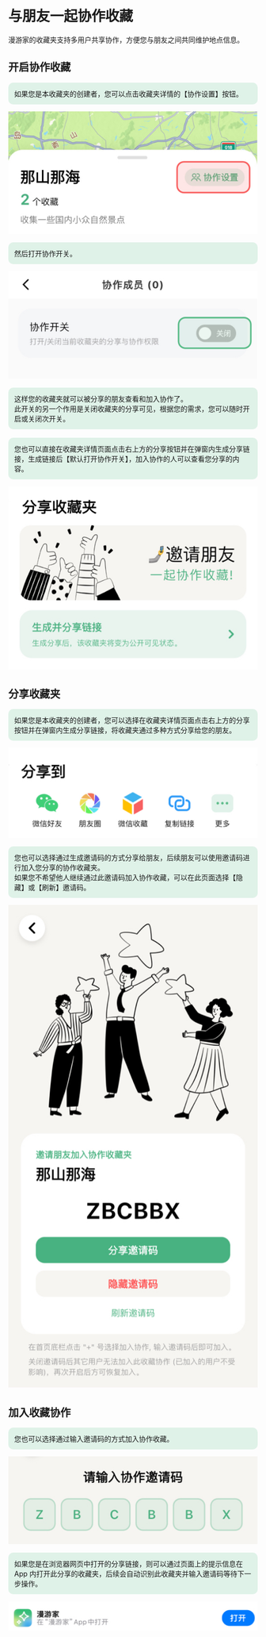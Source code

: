# 与朋友一起协作收藏
漫游家的收藏夹支持多用户共享协作，方便您与朋友之间共同维护地点信息。

## 开启协作收藏

<div style="background-color: #59bc872f; padding: 12px; border-radius: 10px;">
如果您是本收藏夹的创建者，您可以点击收藏夹详情的【协作设置】按钮。
</div>

![alt 协作管理](../assets/guide/image-collection-collaborate-button.jpg)

<div style="background-color: #59bc872f; padding: 12px; border-radius: 10px;">
然后打开协作开关。
</div>

![alt 打开协作开关](../assets/guide/image-collection-collaborate-enable.jpg)

<div style="background-color: #59bc872f; padding: 12px; border-radius: 10px;">
这样您的收藏夹就可以被分享的朋友查看和加入协作了。
<br/>
此开关的另一个作用是关闭收藏夹的分享可见，根据您的需求，您可以随时开启或关闭次开关。
</div>
<br/>

<div style="background-color: #59bc872f; padding: 12px; border-radius: 10px;">
您也可以直接在收藏夹详情页面点击右上方的分享按钮并在弹窗内生成分享链接，生成链接后【默认打开协作开关】，加入协作的人可以查看您分享的内容。
</div>

![alt 分享收藏夹](../assets/guide/image-collection-share.jpg)

## 分享收藏夹
<div style="background-color: #59bc872f; padding: 12px; border-radius: 10px;">
如果您是本收藏夹的创建者，您可以选择在收藏夹详情页面点击右上方的分享按钮并在弹窗内生成分享链接，将收藏夹通过多种方式分享给您的朋友。
</div>

![alt 分享收藏夹到](../assets/guide/image-share-collection-to.jpg)

<div style="background-color: #59bc872f; padding: 12px; border-radius: 10px;">
您也可以选择通过生成邀请码的方式分享给朋友，后续朋友可以使用邀请码进行加入您分享的协作收藏夹。
<br/>如果您不希望他人继续通过此邀请码加入协作收藏，可以在此页面选择【隐藏】或【刷新】邀请码。
</div>

![alt text](../assets/guide/image-create-invite-code.jpg)

## 加入收藏协作
<div style="background-color: #59bc872f; padding: 12px; border-radius: 10px;">
您也可以选择通过输入邀请码的方式加入协作收藏。
</div>

![alt 加入协作](../assets/guide/image-join-collection.jpg)

<div style="background-color: #59bc872f; padding: 12px; border-radius: 10px;">
如果您是在浏览器网页中打开的分享链接，则可以通过页面上的提示信息在 App 内打开此分享的收藏夹，后续会自动识别此收藏夹并输入邀请码等待下一步操作。
</div>

![alt 打开分享收藏夹](../assets/guide/image-web-open-collection.jpg)